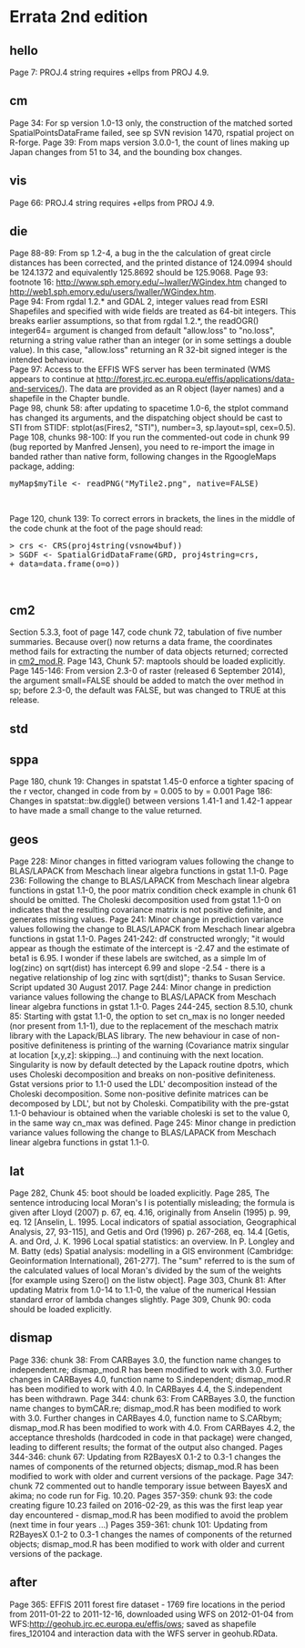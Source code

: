 # Errata 2nd edition
## hello
Page 7: PROJ.4 string requires +ellps from PROJ 4.9.
## cm
Page 34: For sp version 1.0-13 only, the construction of the matched sorted
SpatialPointsDataFrame failed, see sp SVN revision 1470, rspatial project on
R-forge.
Page 39: From maps version 3.0.0-1, the count of lines making up Japan changes from 51 to 34, and the bounding box changes.
## vis
Page 66: PROJ.4 string requires +ellps from PROJ 4.9.
## die
Page 88-89: From sp 1.2-4, a bug in the the calculation of great circle distances has been corrected, and the printed distance of 124.0994 should be 124.1372 and equivalently 125.8692 should be 125.9068.
Page 93: footnote 16: http://www.sph.emory.edu/~lwaller/WGindex.htm changed to http://web1.sph.emory.edu/users/lwaller/WGindex.htm. <br>
Page 94: From rgdal 1.2.\* and GDAL 2, integer values read from ESRI Shapefiles and specified with wide fields are treated as 64-bit integers. This breaks earlier assumptions, so that from rgdal 1.2.\*, the readOGR() integer64= argument is changed from default "allow.loss" to "no.loss", returning a string value rather than an integer (or in some settings a double value). In this case, "allow.loss" returning an R 32-bit signed integer is the intended behaviour.<br>
Page 97: Access to the EFFIS WFS server has been terminated (WMS appears to
continue at http://forest.jrc.ec.europa.eu/effis/applications/data-and-services/). The data are provided as an R object (layer names) and a shapefile in the Chapter bundle.<br>
Page 98, chunk 58: after updating to spacetime 1.0-6, the stplot command has
changed its arguments, and the dispatching object should be cast to STI from
STIDF: stplot(as(Fires2, "STI"), number=3, sp.layout=spl, cex=0.5).<br>
Page 108, chunks 98-100: If you run the commented-out code in chunk 99 (bug
reported by Manfred Jensen), you need to re-import the image in banded rather 
than native form, following changes in the RgoogleMaps package, adding:
<pre>
myMap$myTile <- readPNG("MyTile2.png", native=FALSE)
</pre><br>
Page 120, chunk 139: To correct errors in brackets, the lines in the middle of 
the code chunk at the foot of the page should read:<br>
<pre>
> crs <- CRS(proj4string(vsnow4buf))
> SGDF <- SpatialGridDataFrame(GRD, proj4string=crs,
+ data=data.frame(o=o))
</pre>
<br>

## cm2
Section 5.3.3, foot of page 147, code chunk 72, tabulation of five number summaries. Because over() now returns a data frame, the coordinates method fails for extracting the number of data objects returned; corrected in <a href=http://www.asdar-book.org/book2ed/cm2_mod.R>cm2_mod.R</a>.
Page 143, Chunk 57: maptools should be loaded explicitly.
Page 145-146: From version 2.3-0 of raster (released 6 September 2014), the argument small=FALSE should be added to match the over method in sp; before 2.3-0, the default was FALSE, but was changed to TRUE at this release.
## std
## sppa
Page 180, chunk 19: Changes in spatstat 1.45-0 enforce a tighter spacing of the r vector, changed in code from by = 0.005 to by = 0.001
Page 186: Changes in spatstat::bw.diggle() between versions 1.41-1 and 1.42-1 appear to have made a small change to the value returned.
## geos
Page 228: Minor changes in fitted variogram values following the change to BLAS/LAPACK from Meschach linear algebra functions in gstat 1.1-0.
Page 236: Following the change to BLAS/LAPACK from Meschach linear algebra functions in gstat 1.1-0, the poor matrix condition check example in chunk 61 should be omitted. The Choleski decomposition used from gstat 1.1-0 on indicates that the resulting covariance matrix is not positive definite, and generates missing values.
Page 241: Minor change in prediction variance values following the change to BLAS/LAPACK from Meschach linear algebra functions in gstat 1.1-0.
Pages 241-242: df constructed wrongly; "it would appear as though the estimate of the intercept is -2.47 and the estimate of beta1 is 6.95.  I wonder if these labels are switched, as a simple lm of log(zinc) on sqrt(dist) has intercept 6.99 and slope -2.54 - there is a negative relationship of log zinc with sqrt(dist)"; thanks to Susan Service. Script updated 30 August 2017.
Page 244: Minor change in prediction variance values following the change to BLAS/LAPACK from Meschach linear algebra functions in gstat 1.1-0.
Pages 244-245, section 8.5.10, chunk 85: Starting with gstat 1.1-0, the option to set cn\_max is no longer needed (nor present from 1.1-1), due to the replacement of the meschach matrix library with the Lapack/BLAS library. The new behaviour in case of non-positive definiteness is printing of the warning (Covariance matrix singular at location [x,y,z]: skipping...) and continuing with the next location. Singularity is now by default detected by the Lapack routine dpotrs, which uses Choleski decomposition and breaks on non-positive definiteness. Gstat versions prior to 1.1-0 used the LDL' decomposition instead of the Choleski decomposition. Some non-positive definite matrices can be decomposed by LDL', but not by Choleski. Compatibility with the pre-gstat 1.1-0 behaviour is obtained when the variable choleski is set to the value 0, in the same way cn\_max was defined.
Page 245: Minor change in prediction variance values following the change to BLAS/LAPACK from Meschach linear algebra functions in gstat 1.1-0.

## lat
Page 282, Chunk 45: boot should be loaded explicitly.
Page 285, The sentence introducing local Moran's I is potentially misleading; the formula is given after Lloyd (2007) p. 67, eq. 4.16, originally from Anselin (1995) p. 99, eq. 12 [Anselin, L. 1995. Local indicators of spatial association, Geographical Analysis, 27, 93-115], and Getis and Ord (1996) p. 267-268, eq. 14.4 [Getis, A. and Ord, J. K. 1996 Local spatial statistics: an overview. In P. Longley and M. Batty (eds) Spatial analysis: modelling in a GIS environment (Cambridge: Geoinformation International), 261-277]. The "sum" referred to is the sum of the calculated values of local Moran's divided by the sum of the weights [for example using Szero() on the listw object].
Page 303, Chunk 81: After updating Matrix from 1.0-14 to 1.1-0, the value of
the numerical Hessian standard error of lambda changes slightly.
Page 309, Chunk 90: coda should be loaded explicitly.
## dismap
Page 336: chunk 38: From CARBayes 3.0, the function name changes to
independent.re; dismap_mod.R has been modified to work with 3.0. Further
changes in CARBayes 4.0, function name to S.independent; dismap_mod.R 
has been modified to work with 4.0. In CARBayes 4.4, the S.independent has been withdrawn.
Page 344: chunk 63: From CARBayes 3.0, the function name changes to
bymCAR.re; dismap_mod.R has been modified to work with 3.0. Further
changes in CARBayes 4.0, function name to S.CARbym; dismap_mod.R 
has been modified to work with 4.0. From CARBayes 4.2, the acceptance 
thresholds (hardcoded in code in that package) were changed, leading to 
different results; the format of the output also changed.
Pages 344-346: chunk 67: Updating from R2BayesX 0.1-2 to 0.3-1 changes the
names of components of the returned objects; dismap_mod.R has been modified to
work with older and current versions of the package. 
Page 347: chunk 72 commented out to handle temporary issue between BayesX and akima; no code run for Fig. 10.20.
Pages 357-359: chunk 93: the code creating figure 10.23 failed on 2016-02-29, as this was the first leap year day encountered - dismap_mod.R has been modified to avoid the problem (next time in four years ...)
Pages 359-361: chunk 101: Updating from R2BayesX 0.1-2 to 0.3-1 changes the
names of components of the returned objects; dismap_mod.R has been modified to
work with older and current versions of the package. 
## after
Page 365: EFFIS 2011 forest fire dataset - 1769 fire locations in the period
from 2011-01-22 to 2011-12-16, downloaded using WFS on 2012-01-04 from
WFS:http://geohub.jrc.ec.europa.eu/effis/ows; saved as shapefile fires_120104
and interaction data with the WFS server in geohub.RData.
<br>
